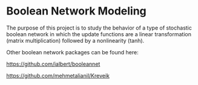 Boolean Network Modeling
========================

The purpose of this project is to study the behavior of a type of stochastic boolean network in which the update functions are a linear
transformation (matrix multiplication) followed by a nonlinearity (tanh).

Other boolean network packages can be found here:

https://github.com/ialbert/booleannet

https://github.com/mehmetalianil/Kreveik

